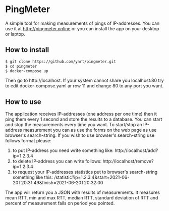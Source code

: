 # PingMeter

A simple tool for making measurements of pings of IP-addresses. You can use it at http://pingmeter.online or you can
install the app on your desktop or laptop.

## How to install

```bash
$ git clone https://github.com/yart/pingmeter.git
$ cd pingmeter
$ docker-compose up
```

Then go to http://localhost. If your system cannot share you localhost:80 try to edit docker-compose.yaml ar row 11
and change 80 to any port you want.

## How to use

The application receives IP-addresses (one address per one time) then it ping them every 1 second and store the results
to a database. You can start and stop the measurements every time you want. To start/stop an IP-address measurement you 
can as use the forms on the web page as use browser's search-string. If you wish to use browser's search-string use 
follows format please:

1. to put IP-address you need write something like: http://localhost/add?ip=1.2.3.4
2. to delete IP-address you can write follows: http://localhost/remove?ip=1.2.3.4
3. to request your IP-addresses statistics put to browser's search-string
something like this: /statistic?ip=1.2.3.4&start=2021-06-20T20:31:49&finish=2021-06-20T20:32:00

The app will return you a JSON with results of measurements. It measures mean RTT, min and max RTT, median RTT, standard
deviation of RTT and percent of measurement fails on period you pointed.
